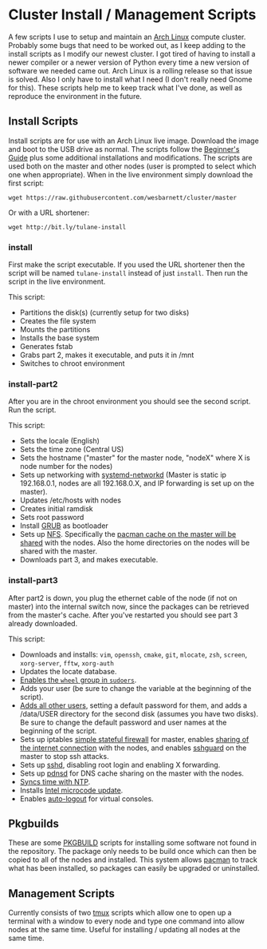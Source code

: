 # Cluster Install / Management Scripts

A few scripts I use to setup and maintain an [Arch
Linux](https://www.archlinux.org/) compute cluster.
Probably some bugs that need to be worked out, as I keep adding to the install
scripts as I modify our newest cluster. I got tired of having to install a newer
compiler or a newer version of Python every time a new version of software we
needed came out. Arch Linux is a rolling release so that issue is solved. Also I
only have to install what I need (I don't really need Gnome for this). These
scripts help me to keep track what I've done, as well as reproduce the
environment in the future.

## Install Scripts

Install scripts are for use with an Arch Linux live image. Download the image
and boot to the USB drive as normal. The scripts follow the [Beginner's
Guide](https://wiki.archlinux.org/index.php/Beginners'_guide)
plus some additional installations and modifications. The scripts are used both
on the master and other nodes (user is prompted to select which one when
appropriate). When in the live environment simply
download the first script:

    wget https://raw.githubusercontent.com/wesbarnett/cluster/master

Or with a URL shortener:

    wget http://bit.ly/tulane-install

### install

First make the script executable. If you used the URL shortener then the script
will be named `tulane-install` instead of just `install`. Then run the script in
the live environment.

This script:

* Partitions the disk(s) (currently setup for two disks)
* Creates the file system
* Mounts the partitions
* Installs the base system
* Generates fstab
* Grabs part 2, makes it executable, and puts it in /mnt
* Switches to chroot environment

### install-part2

After you are in the chroot environment you should see the second script. Run
the script.

This script:

* Sets the locale (English)
* Sets the time zone (Central US)
* Sets the hostname ("master" for the master node, "nodeX" where X is node
  number for the nodes)
* Sets up networking with
  [systemd-networkd](https://wiki.archlinux.org/index.php/Systemd-networkd) (Master is static ip 192.168.0.1,
  nodes are all 192.168.0.X, and IP forwarding is set up on the master).
* Updates /etc/hosts with nodes
* Creates initial ramdisk
* Sets root password
* Install [GRUB](https://wiki.archlinux.org/index.php/GRUB) as bootloader
* Sets up [NFS](https://wiki.archlinux.org/index.php/NFS). Specifically the
  [pacman cache on the master will be
shared](https://wiki.archlinux.org/index.php/Pacman_tips#Network_shared_pacman_cache)
with the nodes. Also the home directories on the nodes will be shared with the
master.
* Downloads part 3, and makes executable.

### install-part3

After part2 is down, you plug the ethernet cable of the node (if not on master)
into the internal switch now, since the packages can be retrieved from the
master's cache. After you've restarted you should see part 3 already downloaded.

This script:

* Downloads and installs: `vim`, `openssh`, `cmake`, `git`, `mlocate`, `zsh`, `screen`,
  `xorg-server`, `fftw`, `xorg-auth`
* Updates the locate database.
* [Enables the `wheel` group in
  `sudoers`](https://wiki.archlinux.org/index.php/Sudo).
* Adds your user (be sure to change the variable at the beginning of the
  script).
* [Adds all other
  users](https://wiki.archlinux.org/index.php/Users_and_groups#Example_adding_a_user),
setting a default password for them, and adds a /data/USER directory for the
second disk (assumes you have two disks). Be sure
to change the default password and user names at the beginning of the script.
* Sets up iptables [simple stateful
  firewall](https://wiki.archlinux.org/index.php/Simple_stateful_firewall) for master, enables [sharing of the
  internet connection](https://wiki.archlinux.org/index.php/Internet_sharing) with the nodes, and enables [sshguard](https://wiki.archlinux.org/index.php/Sshguard) on the master to stop ssh attacks.
* Sets up [sshd](https://wiki.archlinux.org/index.php/Secure_Shell), disabling
  root login and enabling X forwarding.
* Sets up [pdnsd](https://wiki.archlinux.org/index.php/Pdnsd) for DNS cache
  sharing on the master with the nodes.
* [Syncs time with
  NTP](https://wiki.archlinux.org/index.php/Time#Time_synchronization).
* Installs [Intel microcode
  update](https://wiki.archlinux.org/index.php/Microcode).
* Enables
  [auto-logout](https://wiki.archlinux.org/index.php/Security#Automatic_logout) for virtual consoles.

## Pkgbuilds

These are some [PKGBUILD](https://wiki.archlinux.org/index.php/PKGBUILD) scripts
for installing some software not found in the repository. The package only needs
to be build once which can then be copied to
all of the nodes and installed. This system allows
[pacman](https://wiki.archlinux.org/index.php/Pacman) to track what has been
installed, so packages can easily be upgraded or uninstalled.

## Management Scripts

Currently consists of two [tmux](https://wiki.archlinux.org/index.php/Tmux)
scripts which allow one to open up a terminal with a window to every node and
type one command into allow nodes at the same
time. Useful for installing / updating all nodes at the same time.
